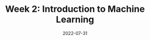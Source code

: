 ---
# Page title
title: "Week 2: Introduction to Machine Learning"

# Page summary for search engines.
summary: Notes on week 2

# Date page published
date: 2022-07-31

type: book

# Position of this page in the menu. Remove this option to sort alphabetically.
weight: 1
---